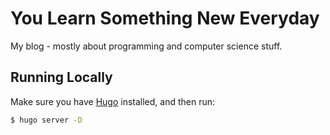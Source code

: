 # You Learn Something New Everyday

My blog - mostly about programming and computer science stuff.

## Running Locally

Make sure you have [Hugo](https://gohugo.io) installed, and then run:

```bash
$ hugo server -D
```

